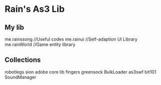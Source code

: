 ﻿Rain's As3 Lib
=============
My lib
-------------
  me.rainssong	//Useful codes
  me.rainui		//Self-adaption UI Library 
  me.rainWorld	//Game entity library 

Collections
-------------
  robotlegs
  sion
  adobe core lib
  fingers
  greensock
  BulkLoader
  as3swf
  bit101
  SoundManager